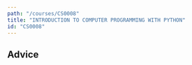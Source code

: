 ```yaml
---
path: "/courses/CS0008"
title: "INTRODUCTION TO COMPUTER PROGRAMMING WITH PYTHON"
id: "CS0008"
---
```


## Advice


